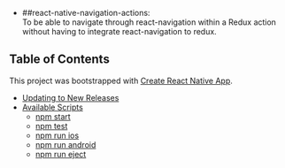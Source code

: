 

* ##react-native-navigation-actions:  
To be able to navigate through react-navigation within a Redux action without having to integrate react-navigation to redux. 


## Table of Contents

This project was bootstrapped with [Create React Native App](https://github.com/react-community/create-react-native-app).
* [Updating to New Releases](#updating-to-new-releases)
* [Available Scripts](#available-scripts)
  * [npm start](#npm-start)
  * [npm test](#npm-test)
  * [npm run ios](#npm-run-ios)
  * [npm run android](#npm-run-android)
  * [npm run eject](#npm-run-eject)
